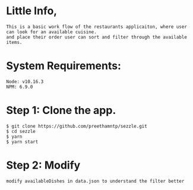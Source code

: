 # Little Info,
    This is a basic work flow of the restaurants applicaiton, where user can look for an available cuisine.
    and place their order user can sort and filter through the available items.

# System Requirements:
    Node: v10.16.3
    NPM: 6.9.0

# Step 1: Clone the app.
    $ git clone https://github.com/preethamntp/sezzle.git
    $ cd sezzle
    $ yarn
    $ yarn start


# Step 2: Modify 
    modify availableDishes in data.json to understand the filter better